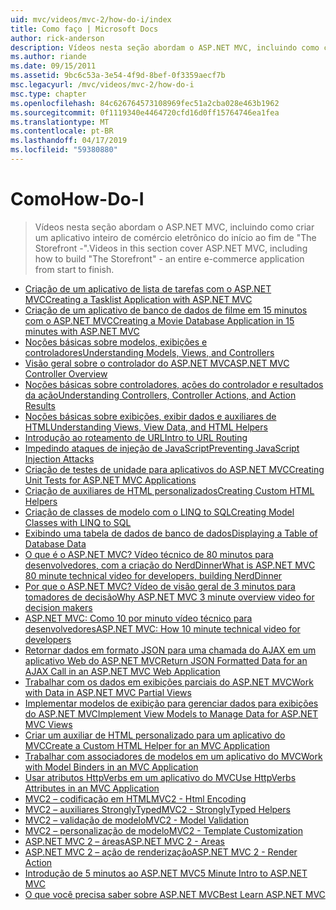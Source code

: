 ```yaml
---
uid: mvc/videos/mvc-2/how-do-i/index
title: Como faço | Microsoft Docs
author: rick-anderson
description: Vídeos nesta seção abordam o ASP.NET MVC, incluindo como criar um aplicativo inteiro de comércio eletrônico do início ao fim de 'A vitrine -'.
ms.author: riande
ms.date: 09/15/2011
ms.assetid: 9bc6c53a-3e54-4f9d-8bef-0f3359aecf7b
msc.legacyurl: /mvc/videos/mvc-2/how-do-i
msc.type: chapter
ms.openlocfilehash: 84c626764573108969fec51a2cba028e463b1962
ms.sourcegitcommit: 0f1119340e4464720cfd16d0ff15764746ea1fea
ms.translationtype: MT
ms.contentlocale: pt-BR
ms.lasthandoff: 04/17/2019
ms.locfileid: "59380880"
---
```

# <a name="how-do-i"></a><span data-ttu-id="efde6-103">Como</span><span class="sxs-lookup"><span data-stu-id="efde6-103">How-Do-I</span></span>

> <span data-ttu-id="efde6-104">Vídeos nesta seção abordam o ASP.NET MVC, incluindo como criar um aplicativo inteiro de comércio eletrônico do início ao fim de "The Storefront -".</span><span class="sxs-lookup"><span data-stu-id="efde6-104">Videos in this section cover ASP.NET MVC, including how to build "The Storefront" - an entire e-commerce application from start to finish.</span></span>


- [<span data-ttu-id="efde6-105">Criação de um aplicativo de lista de tarefas com o ASP.NET MVC</span><span class="sxs-lookup"><span data-stu-id="efde6-105">Creating a Tasklist Application with ASP.NET MVC</span></span>](creating-a-tasklist-application-with-aspnet-mvc.md)
- [<span data-ttu-id="efde6-106">Criação de um aplicativo de banco de dados de filme em 15 minutos com o ASP.NET MVC</span><span class="sxs-lookup"><span data-stu-id="efde6-106">Creating a Movie Database Application in 15 minutes with ASP.NET MVC</span></span>](creating-a-movie-database-application-in-15-minutes-with-aspnet-mvc.md)
- [<span data-ttu-id="efde6-107">Noções básicas sobre modelos, exibições e controladores</span><span class="sxs-lookup"><span data-stu-id="efde6-107">Understanding Models, Views, and Controllers</span></span>](understanding-models-views-and-controllers.md)
- [<span data-ttu-id="efde6-108">Visão geral sobre o controlador do ASP.NET MVC</span><span class="sxs-lookup"><span data-stu-id="efde6-108">ASP.NET MVC Controller Overview</span></span>](aspnet-mvc-controller-overview.md)
- [<span data-ttu-id="efde6-109">Noções básicas sobre controladores, ações do controlador e resultados da ação</span><span class="sxs-lookup"><span data-stu-id="efde6-109">Understanding Controllers, Controller Actions, and Action Results</span></span>](understanding-controllers-controller-actions-and-action-results.md)
- [<span data-ttu-id="efde6-110">Noções básicas sobre exibições, exibir dados e auxiliares de HTML</span><span class="sxs-lookup"><span data-stu-id="efde6-110">Understanding Views, View Data, and HTML Helpers</span></span>](understanding-views-view-data-and-html-helpers.md)
- [<span data-ttu-id="efde6-111">Introdução ao roteamento de URL</span><span class="sxs-lookup"><span data-stu-id="efde6-111">Intro to URL Routing</span></span>](an-introduction-to-url-routing.md)
- [<span data-ttu-id="efde6-112">Impedindo ataques de injeção de JavaScript</span><span class="sxs-lookup"><span data-stu-id="efde6-112">Preventing JavaScript Injection Attacks</span></span>](preventing-javascript-injection-attacks.md)
- [<span data-ttu-id="efde6-113">Criação de testes de unidade para aplicativos do ASP.NET MVC</span><span class="sxs-lookup"><span data-stu-id="efde6-113">Creating Unit Tests for ASP.NET MVC Applications</span></span>](creating-unit-tests-for-aspnet-mvc-applications.md)
- [<span data-ttu-id="efde6-114">Criação de auxiliares de HTML personalizados</span><span class="sxs-lookup"><span data-stu-id="efde6-114">Creating Custom HTML Helpers</span></span>](creating-custom-html-helpers.md)
- [<span data-ttu-id="efde6-115">Criação de classes de modelo com o LINQ to SQL</span><span class="sxs-lookup"><span data-stu-id="efde6-115">Creating Model Classes with LINQ to SQL</span></span>](creating-model-classes-with-linq-to-sql.md)
- [<span data-ttu-id="efde6-116">Exibindo uma tabela de dados de banco de dados</span><span class="sxs-lookup"><span data-stu-id="efde6-116">Displaying a Table of Database Data</span></span>](displaying-a-table-of-database-data.md)
- [<span data-ttu-id="efde6-117">O que é o ASP.NET MVC? Vídeo técnico de 80 minutos para desenvolvedores, com a criação do NerdDinner</span><span class="sxs-lookup"><span data-stu-id="efde6-117">What is ASP.NET MVC 80 minute technical video for developers, building NerdDinner</span></span>](what-is-aspnet-mvc-80-minute-technical-video-for-developers-building-nerddinner.md)
- [<span data-ttu-id="efde6-118">Por que o ASP.NET MVC? Vídeo de visão geral de 3 minutos para tomadores de decisão</span><span class="sxs-lookup"><span data-stu-id="efde6-118">Why ASP.NET MVC 3 minute overview video for decision makers</span></span>](why-aspnet-mvc-3-minute-overview-video-for-decision-makers.md)
- [<span data-ttu-id="efde6-119">ASP.NET MVC: Como 10 por minuto vídeo técnico para desenvolvedores</span><span class="sxs-lookup"><span data-stu-id="efde6-119">ASP.NET MVC: How 10 minute technical video for developers</span></span>](aspnet-mvc-how-10-minute-technical-video-for-developers.md)
- [<span data-ttu-id="efde6-120">Retornar dados em formato JSON para uma chamada do AJAX em um aplicativo Web do ASP.NET MVC</span><span class="sxs-lookup"><span data-stu-id="efde6-120">Return JSON Formatted Data for an AJAX Call in an ASP.NET MVC Web Application</span></span>](how-do-i-return-json-formatted-data-for-an-ajax-call-in-an-aspnet-mvc-web-application.md)
- [<span data-ttu-id="efde6-121">Trabalhar com os dados em exibições parciais do ASP.NET MVC</span><span class="sxs-lookup"><span data-stu-id="efde6-121">Work with Data in ASP.NET MVC Partial Views</span></span>](how-do-i-work-with-data-in-aspnet-mvc-partial-views.md)
- [<span data-ttu-id="efde6-122">Implementar modelos de exibição para gerenciar dados para exibições do ASP.NET MVC</span><span class="sxs-lookup"><span data-stu-id="efde6-122">Implement View Models to Manage Data for ASP.NET MVC Views</span></span>](how-do-i-implement-view-models-to-manage-data-for-aspnet-mvc-views.md)
- [<span data-ttu-id="efde6-123">Criar um auxiliar de HTML personalizado para um aplicativo do MVC</span><span class="sxs-lookup"><span data-stu-id="efde6-123">Create a Custom HTML Helper for an MVC Application</span></span>](how-do-i-create-a-custom-html-helper-for-an-mvc-application.md)
- [<span data-ttu-id="efde6-124">Trabalhar com associadores de modelos em um aplicativo do MVC</span><span class="sxs-lookup"><span data-stu-id="efde6-124">Work with Model Binders in an MVC Application</span></span>](how-do-i-work-with-model-binders-in-an-mvc-application.md)
- [<span data-ttu-id="efde6-125">Usar atributos HttpVerbs em um aplicativo do MVC</span><span class="sxs-lookup"><span data-stu-id="efde6-125">Use HttpVerbs Attributes in an MVC Application</span></span>](how-do-i-use-httpverbs-attributes-in-an-mvc-application.md)
- [<span data-ttu-id="efde6-126">MVC2 – codificação em HTML</span><span class="sxs-lookup"><span data-stu-id="efde6-126">MVC2 - Html Encoding</span></span>](mvc2-html-encoding.md)
- [<span data-ttu-id="efde6-127">MVC2 – auxiliares StronglyTyped</span><span class="sxs-lookup"><span data-stu-id="efde6-127">MVC2 - StronglyTyped Helpers</span></span>](mvc2-stronglytyped-helpers.md)
- [<span data-ttu-id="efde6-128">MVC2 – validação de modelo</span><span class="sxs-lookup"><span data-stu-id="efde6-128">MVC2 - Model Validation</span></span>](mvc2-model-validation.md)
- [<span data-ttu-id="efde6-129">MVC2 – personalização de modelo</span><span class="sxs-lookup"><span data-stu-id="efde6-129">MVC2 - Template Customization</span></span>](mvc2-template-customization.md)
- [<span data-ttu-id="efde6-130">ASP.NET MVC 2 – áreas</span><span class="sxs-lookup"><span data-stu-id="efde6-130">ASP.NET MVC 2 - Areas</span></span>](aspnet-mvc-2-areas.md)
- [<span data-ttu-id="efde6-131">ASP.NET MVC 2 – ação de renderização</span><span class="sxs-lookup"><span data-stu-id="efde6-131">ASP.NET MVC 2 - Render Action</span></span>](aspnet-mvc-2-render-action.md)
- [<span data-ttu-id="efde6-132">Introdução de 5 minutos ao ASP.NET MVC</span><span class="sxs-lookup"><span data-stu-id="efde6-132">5 Minute Intro to ASP.NET MVC</span></span>](5-minute-introduction-to-aspnet-mvc.md)
- [<span data-ttu-id="efde6-133">O que você precisa saber sobre ASP.NET MVC</span><span class="sxs-lookup"><span data-stu-id="efde6-133">Best Learn ASP.NET MVC</span></span>](how-to-best-learn-asp-net-mvc.md)
